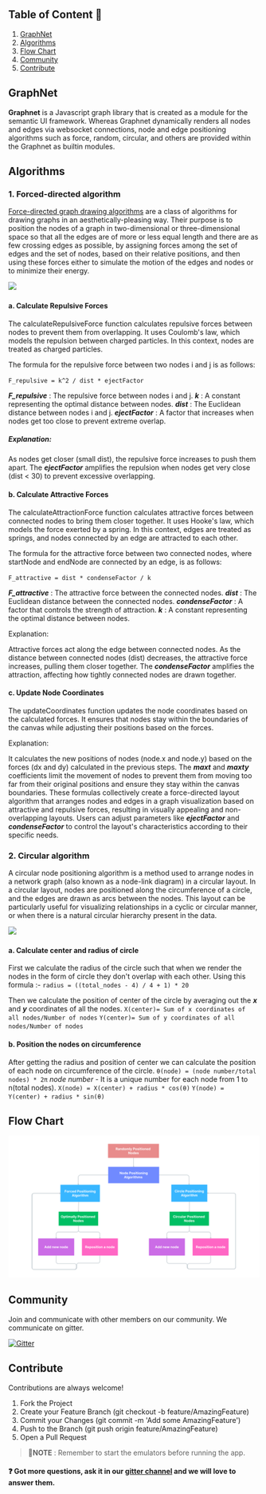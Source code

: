 ## Table of Content 📑
1. [GraphNet](#codelabz)
2. [Algorithms](#algorithms)
3. [Flow Chart](#flow)
4. [Community](#community)
5. [Contribute](#contribute)

## GraphNet

**Graphnet** is a Javascript graph library that is created as a module for the semantic UI framework. Whereas Graphnet dynamically renders all nodes and edges via websocket connections, node and edge positioning algorithms such as force, random, circular, and others are provided within the Graphnet as builtin modules.

## Algorithms

### 1. Forced-directed algorithm

[Force-directed graph drawing algorithms](https://en.wikipedia.org/wiki/Force-directed_graph_drawing) are a class of algorithms for drawing graphs in an aesthetically-pleasing way. Their purpose is to position the nodes of a graph in two-dimensional or three-dimensional space so that all the edges are of more or less equal length and there are as few crossing edges as possible, by assigning forces among the set of edges and the set of nodes, based on their relative positions, and then using these forces either to simulate the motion of the edges and nodes or to minimize their energy.

![](https://github.com/Pushpendra766/GraphNet/blob/readme/assets/force-directed.gif)

#### a. Calculate Repulsive Forces
The calculateRepulsiveForce function calculates repulsive forces between nodes to prevent them from overlapping. It uses Coulomb's law, which models the repulsion between charged particles. In this context, nodes are treated as charged particles.

The formula for the repulsive force between two nodes i and j is as follows:

`F_repulsive = k^2 / dist * ejectFactor`

***F_repulsive*** : The repulsive force between nodes i and j.
***k*** : A constant representing the optimal distance between nodes.
***dist*** : The Euclidean distance between nodes i and j.
***ejectFactor*** : A factor that increases when nodes get too close to prevent extreme overlap.

##### Explanation:
As nodes get closer (small dist), the repulsive force increases to push them apart.
The ***ejectFactor*** amplifies the repulsion when nodes get very close (dist < 30) to prevent excessive overlapping.
#### b. Calculate Attractive Forces
The calculateAttractionForce function calculates attractive forces between connected nodes to bring them closer together. It uses Hooke's law, which models the force exerted by a spring. In this context, edges are treated as springs, and nodes connected by an edge are attracted to each other.

The formula for the attractive force between two connected nodes, where startNode and endNode are connected by an edge, is as follows:

`F_attractive = dist * condenseFactor / k`

***F_attractive*** : The attractive force between the connected nodes.
***dist*** : The Euclidean distance between the connected nodes.
***condenseFactor*** : A factor that controls the strength of attraction.
***k*** : A constant representing the optimal distance between nodes.

Explanation:

Attractive forces act along the edge between connected nodes.
As the distance between connected nodes (dist) decreases, the attractive force increases, pulling them closer together.
The ***condenseFactor*** amplifies the attraction, affecting how tightly connected nodes are drawn together.
#### c. Update Node Coordinates
The updateCoordinates function updates the node coordinates based on the calculated forces. It ensures that nodes stay within the boundaries of the canvas while adjusting their positions based on the forces.

Explanation:

It calculates the new positions of nodes (node.x and node.y) based on the forces (dx and dy) calculated in the previous steps.
The ***maxt*** and ***maxty*** coefficients limit the movement of nodes to prevent them from moving too far from their original positions and ensure they stay within the canvas boundaries.
These formulas collectively create a force-directed layout algorithm that arranges nodes and edges in a graph visualization based on attractive and repulsive forces, resulting in visually appealing and non-overlapping layouts. Users can adjust parameters like ***ejectFactor*** and ***condenseFactor*** to control the layout's characteristics according to their specific needs.

### 2. Circular algorithm

A circular node positioning algorithm is a method used to arrange nodes in a network graph (also known as a node-link diagram) in a circular layout. In a circular layout, nodes are positioned along the circumference of a circle, and the edges are drawn as arcs between the nodes. This layout can be particularly useful for visualizing relationships in a cyclic or circular manner, or when there is a natural circular hierarchy present in the data.

![](https://github.com/Pushpendra766/GraphNet/blob/readme/assets/circle-directed.gif)

#### a. Calculate center and radius of circle

First we calculate the radius of the circle such that when we render the nodes in the form of circle they don't overlap with each other. 
Using this formula :- `radius = ((total_nodes - 4) / 4 + 1) * 20`

Then we calculate the position of center of the circle by averaging out the ***x*** and ***y*** coordinates of all the nodes.
`X(center)= Sum of x coordinates of all nodes/Number of nodes`
`Y(center)= Sum of y coordinates of all nodes/Number of nodes`

#### b. Position the nodes on circumference

After getting the radius and position of center we can calculate the position of each node on circumference of the circle.
`θ(node) = (node number/total nodes) * 2π`
*node number* - It is a unique number for each node from 1 to n(total nodes).
`X(node) = X(center) + radius * cos(θ)`
`Y(node) = Y(center) + radius * sin(θ)`

## Flow Chart

![](https://github.com/Pushpendra766/GraphNet/blob/readme/assets/flowchart.png)

## Community

Join and communicate with other members on our community. We communicate on gitter.

[![Gitter](https://badges.gitter.im/scorelab/CodeLabz.svg)](https://app.gitter.im/#/room/#scorelab_graphnet:gitter.im)

## Contribute

Contributions are always welcome!

1. Fork the Project
2. Create your Feature Branch (git checkout -b feature/AmazingFeature)
3. Commit your Changes (git commit -m 'Add some AmazingFeature')
4. Push to the Branch (git push origin feature/AmazingFeature)
5. Open a Pull Request

> 📝**NOTE** : Remember to start the emulators before running the app.

#### ❓ Got more questions, ask it in our [gitter channel](https://app.gitter.im/#/room/#scorelab_graphnet:gitter.im) and we will love to answer them.
